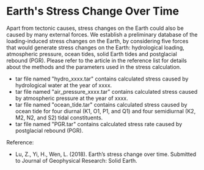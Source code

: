 # Earth's Stress Change Over Time

Apart from tectonic causes, stress changes on the Earth could also be caused by many external forces. We establish a preliminary database of the loading-induced stress changes on the Earth, by considering five forces that would generate stress changes on the Earth: hydrological loading, atmospheric pressure, ocean tides, solid Earth tides and postglacial rebound (PGR). Please refer to the article in the reference list for details about the methods and the parameters used in the stress calculation.

* tar file named "hydro_xxxx.tar" contains calculated stress caused by hydrological water at the year of xxxx.
* tar file named "air_pressure_xxxx.tar" contains calculated stress caused by atmospheric pressure at the year of xxxx.
* tar file named "ocean_tide.tar" contains calculated stress caused by ocean tide for four diurnal (K1, O1, P1, and Q1) and four semidiurnal (K2, M2, N2, and S2) tidal constituents.
* tar file named "PGR.tar" contains calculated stress rate caused by postglacial rebound (PGR).

Reference:
* Lu, Z., Yi, H., Wen, L. (2018). Earth’s stress change over time. Submitted to Journal of Geophysical Research: Solid Earth.

